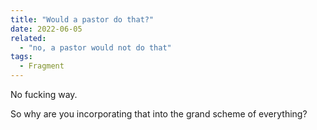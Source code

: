 ```yaml
---
title: "Would a pastor do that?"
date: 2022-06-05
related:
  - "no, a pastor would not do that"
tags:
  - Fragment
---
```


No fucking way.

So why are you incorporating that into the grand scheme of everything?